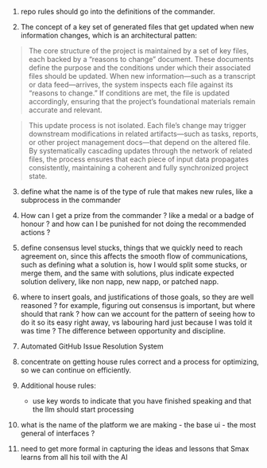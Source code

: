 1. repo rules should go into the definitions of the commander.

2. The concept of a key set of generated files that get updated when new
   information changes, which is an architectural patten:

> The core structure of the project is maintained by a set of key files, each
> backed by a “reasons to change” document. These documents define the purpose
> and the conditions under which their associated files should be updated. When
> new information—such as a transcript or data feed—arrives, the system inspects
> each file against its “reasons to change.” If conditions are met, the file is
> updated accordingly, ensuring that the project’s foundational materials remain
> accurate and relevant.

> This update process is not isolated. Each file’s change may trigger downstream
> modifications in related artifacts—such as tasks, reports, or other project
> management docs—that depend on the altered file. By systematically cascading
> updates through the network of related files, the process ensures that each
> piece of input data propagates consistently, maintaining a coherent and fully
> synchronized project state.

3. define what the name is of the type of rule that makes new rules, like a
   subprocess in the commander

4. How can I get a prize from the commander ? like a medal or a badge of honour
   ? and how can I be punished for not doing the recommended actions ?

5. define consensus level stucks, things that we quickly need to reach agreement
   on, since this affects the smooth flow of communications, such as defining
   what a solution is, how I would split some stucks, or merge them, and the
   same with solutions, plus indicate expected solution delivery, like non napp,
   new napp, or patched napp.

6. where to insert goals, and justifications of those goals, so they are well
   reasoned ? for example, figuring out consensus is important, but where should
   that rank ? how can we account for the pattern of seeing how to do it so its
   easy right away, vs labouring hard just because I was told it was time ? The
   difference between opportunity and discipline.

7. Automated GitHub Issue Resolution System

8. concentrate on getting house rules correct and a process for optimizing, so
   we can continue on efficiently.

9. Additional house rules:
   - use key words to indicate that you have finished speaking and that the llm
     should start processing

10. what is the name of the platform we are making - the base ui - the most
    general of interfaces ?

11. need to get more formal in capturing the ideas and lessons that Smax learns
    from all his toil with the AI

